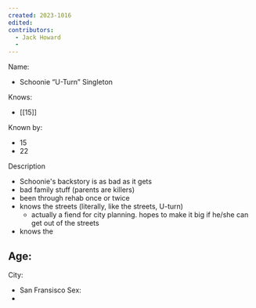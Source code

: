 ```yaml
---
created: 2023-1016
edited:
contributors:
  - Jack Howard
  - 
---
```


Name:
- Schoonie “U-Turn” Singleton

Knows:
- [[15]]

Known by:
- 15
- 22

Description
- Schoonie's backstory is as bad as it gets
- bad family stuff (parents are killers)
- been through rehab once or twice
- knows the streets (literally, like the streets, U-turn)
  - actually a fiend for city planning. hopes to make it big if he/she can get out of the streets
- knows the 

Age:
- 
City:
- San Fransisco
Sex:
- 
